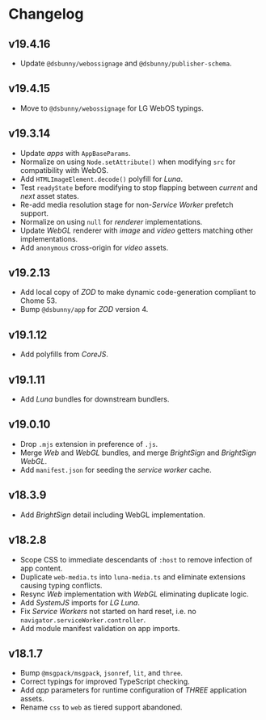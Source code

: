 # Changelog
## v19.4.16
- Update `@dsbunny/webossignage` and `@dsbunny/publisher-schema`.

## v19.4.15
- Move to `@dsbunny/webossignage` for LG WebOS typings.

## v19.3.14
- Update _apps_ with `AppBaseParams`.
- Normalize on using `Node.setAttribute()` when modifying `src` for compatibility with WebOS.
- Add `HTMLImageElement.decode()` polyfill for _Luna_.
- Test `readyState` before modifying to stop flapping between _current_ and _next_ asset states.
- Re-add media resolution stage for non-_Service Worker_ prefetch support.
- Normalize on using `null` for _renderer_ implementations.
- Update _WebGL_ renderer with _image_ and _video_ getters matching other implementations.
- Add `anonymous` cross-origin for _video_ assets.

## v19.2.13
- Add local copy of _ZOD_ to make dynamic code-generation compliant to Chome 53.
- Bump `@dsbunny/app` for _ZOD_ version 4.

## v19.1.12
- Add polyfills from _CoreJS_.

## v19.1.11
- Add _Luna_ bundles for downstream bundlers.

## v19.0.10
- Drop `.mjs` extension in preference of `.js`.
- Merge _Web_ and _WebGL_ bundles, and merge _BrightSign_ and _BrightSign WebGL_.
- Add `manifest.json` for seeding the _service worker_ cache.

## v18.3.9
- Add _BrightSign_ detail including WebGL implementation.

## v18.2.8
- Scope CSS to immediate descendants of `:host` to remove infection of app content.
- Duplicate `web-media.ts` into `luna-media.ts` and eliminate extensions causing typing conflicts.
- Resync _Web_ implementation with _WebGL_ eliminating duplicate logic.
- Add _SystemJS_ imports for _LG Luna_.
- Fix _Service Workers_ not started on hard reset, i.e. no `navigator.serviceWorker.controller`.
- Add module manifest validation on app imports.

## v18.1.7
- Bump `@msgpack/msgpack`, `jsonref`, `lit`, and `three`.
- Correct typings for improved TypeScript checking.
- Add _app_ parameters for runtime configuration of _THREE_ application assets.
- Rename `css` to `web` as tiered support abandoned.

